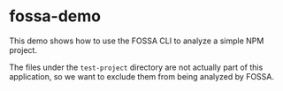 # fossa-demo

This demo shows how to use the FOSSA CLI to analyze a simple NPM project.

The files under the `test-project` directory are not actually part of this application, so we want to exclude them from being analyzed by FOSSA.
